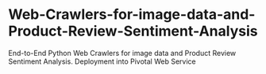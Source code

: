 # Web-Crawlers-for-image-data-and-Product-Review-Sentiment-Analysis
End-to-End Python Web Crawlers for image data and Product Review Sentiment Analysis. Deployment into Pivotal Web Service
